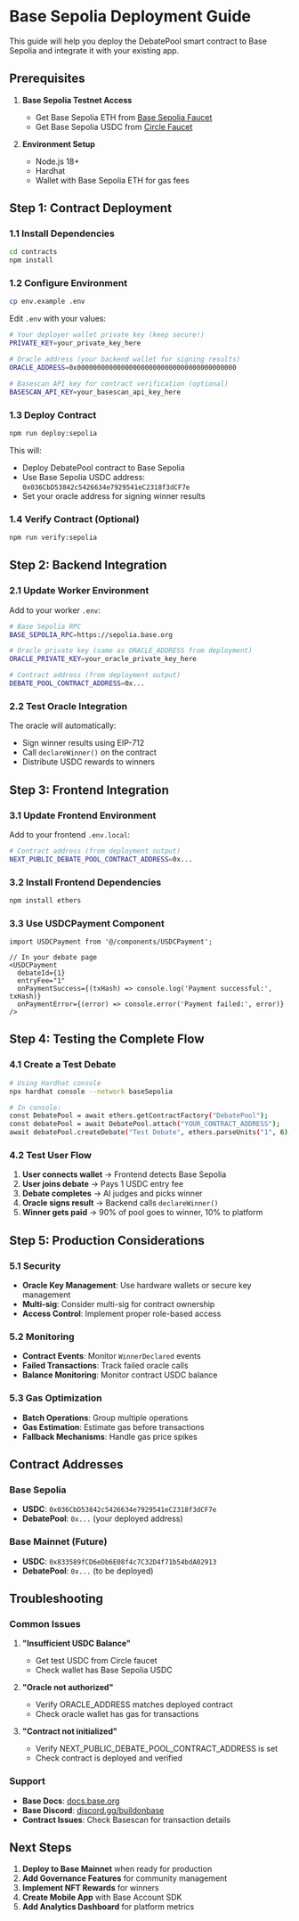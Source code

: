 # Base Sepolia Deployment Guide

This guide will help you deploy the DebatePool smart contract to Base Sepolia and integrate it with your existing app.

## Prerequisites

1. **Base Sepolia Testnet Access**
   - Get Base Sepolia ETH from [Base Sepolia Faucet](https://www.coinbase.com/faucets/base-ethereum-sepolia-faucet)
   - Get Base Sepolia USDC from [Circle Faucet](https://faucet.circle.com/)

2. **Environment Setup**
   - Node.js 18+
   - Hardhat
   - Wallet with Base Sepolia ETH for gas fees

## Step 1: Contract Deployment

### 1.1 Install Dependencies

```bash
cd contracts
npm install
```

### 1.2 Configure Environment

```bash
cp env.example .env
```

Edit `.env` with your values:
```bash
# Your deployer wallet private key (keep secure!)
PRIVATE_KEY=your_private_key_here

# Oracle address (your backend wallet for signing results)
ORACLE_ADDRESS=0x0000000000000000000000000000000000000000

# Basescan API key for contract verification (optional)
BASESCAN_API_KEY=your_basescan_api_key_here
```

### 1.3 Deploy Contract

```bash
npm run deploy:sepolia
```

This will:
- Deploy DebatePool contract to Base Sepolia
- Use Base Sepolia USDC address: `0x036CbD53842c5426634e7929541eC2318f3dCF7e`
- Set your oracle address for signing winner results

### 1.4 Verify Contract (Optional)

```bash
npm run verify:sepolia
```

## Step 2: Backend Integration

### 2.1 Update Worker Environment

Add to your worker `.env`:

```bash
# Base Sepolia RPC
BASE_SEPOLIA_RPC=https://sepolia.base.org

# Oracle private key (same as ORACLE_ADDRESS from deployment)
ORACLE_PRIVATE_KEY=your_oracle_private_key_here

# Contract address (from deployment output)
DEBATE_POOL_CONTRACT_ADDRESS=0x...
```

### 2.2 Test Oracle Integration

The oracle will automatically:
- Sign winner results using EIP-712
- Call `declareWinner()` on the contract
- Distribute USDC rewards to winners

## Step 3: Frontend Integration

### 3.1 Update Frontend Environment

Add to your frontend `.env.local`:

```bash
# Contract address (from deployment output)
NEXT_PUBLIC_DEBATE_POOL_CONTRACT_ADDRESS=0x...
```

### 3.2 Install Frontend Dependencies

```bash
npm install ethers
```

### 3.3 Use USDCPayment Component

```tsx
import USDCPayment from '@/components/USDCPayment';

// In your debate page
<USDCPayment
  debateId={1}
  entryFee="1"
  onPaymentSuccess={(txHash) => console.log('Payment successful:', txHash)}
  onPaymentError={(error) => console.error('Payment failed:', error)}
/>
```

## Step 4: Testing the Complete Flow

### 4.1 Create a Test Debate

```bash
# Using Hardhat console
npx hardhat console --network baseSepolia

# In console:
const DebatePool = await ethers.getContractFactory("DebatePool");
const debatePool = await DebatePool.attach("YOUR_CONTRACT_ADDRESS");
await debatePool.createDebate("Test Debate", ethers.parseUnits("1", 6), 3, 3600);
```

### 4.2 Test User Flow

1. **User connects wallet** → Frontend detects Base Sepolia
2. **User joins debate** → Pays 1 USDC entry fee
3. **Debate completes** → AI judges and picks winner
4. **Oracle signs result** → Backend calls `declareWinner()`
5. **Winner gets paid** → 90% of pool goes to winner, 10% to platform

## Step 5: Production Considerations

### 5.1 Security

- **Oracle Key Management**: Use hardware wallets or secure key management
- **Multi-sig**: Consider multi-sig for contract ownership
- **Access Control**: Implement proper role-based access

### 5.2 Monitoring

- **Contract Events**: Monitor `WinnerDeclared` events
- **Failed Transactions**: Track failed oracle calls
- **Balance Monitoring**: Monitor contract USDC balance

### 5.3 Gas Optimization

- **Batch Operations**: Group multiple operations
- **Gas Estimation**: Estimate gas before transactions
- **Fallback Mechanisms**: Handle gas price spikes

## Contract Addresses

### Base Sepolia
- **USDC**: `0x036CbD53842c5426634e7929541eC2318f3dCF7e`
- **DebatePool**: `0x...` (your deployed address)

### Base Mainnet (Future)
- **USDC**: `0x833589fCD6eDb6E08f4c7C32D4f71b54bdA02913`
- **DebatePool**: `0x...` (to be deployed)

## Troubleshooting

### Common Issues

1. **"Insufficient USDC Balance"**
   - Get test USDC from Circle faucet
   - Check wallet has Base Sepolia USDC

2. **"Oracle not authorized"**
   - Verify ORACLE_ADDRESS matches deployed contract
   - Check oracle wallet has gas for transactions

3. **"Contract not initialized"**
   - Verify NEXT_PUBLIC_DEBATE_POOL_CONTRACT_ADDRESS is set
   - Check contract is deployed and verified

### Support

- **Base Docs**: [docs.base.org](https://docs.base.org)
- **Base Discord**: [discord.gg/buildonbase](https://discord.gg/buildonbase)
- **Contract Issues**: Check Basescan for transaction details

## Next Steps

1. **Deploy to Base Mainnet** when ready for production
2. **Add Governance Features** for community management
3. **Implement NFT Rewards** for winners
4. **Create Mobile App** with Base Account SDK
5. **Add Analytics Dashboard** for platform metrics
